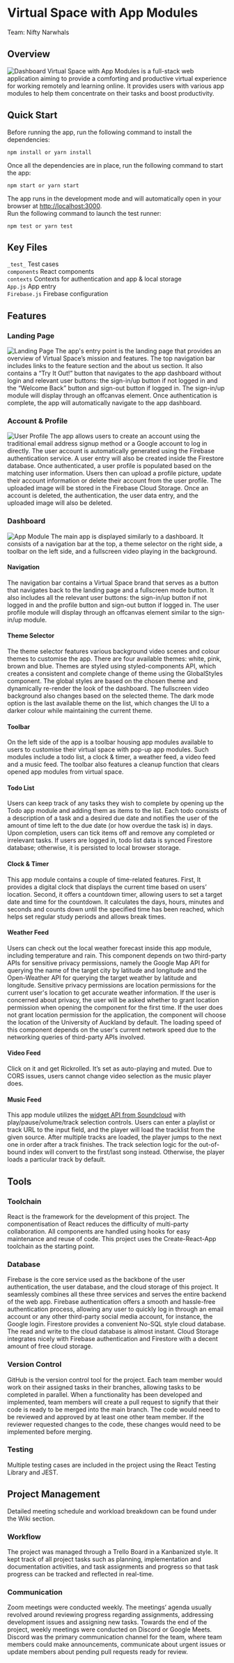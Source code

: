 # Virtual Space with App Modules
Team: Nifty Narwhals

## Overview
![Dashboard](/assets/dashboard.JPG "Dashboard")
Virtual Space with App Modules is a full-stack web application aiming to provide a comforting and productive virtual experience for working remotely and learning online. It provides users with various app modules to help them concentrate on their tasks and boost productivity.
## Quick Start
Before running the app, run the following command to install the dependencies:
```
npm install or yarn install
```
Once all the dependencies are in place, run the following command to start the app:
```
npm start or yarn start
```
The app runs in the development mode and will automatically open in your browser at [http://localhost:3000](http://localhost:3000).\
Run the following command to launch the test runner:
```
npm test or yarn test
```
## Key Files
`_test_` Test cases\
`components` React components\
`contexts` Contexts for authentication and app & local storage\
`App.js` App entry\
`Firebase.js` Firebase configuration
## Features
### Landing Page
![Landing Page](/assets/landing-page.JPG "Landing Page")
The app's entry point is the landing page that provides an overview of Virtual Space’s mission and features. The top navigation bar includes links to the feature section and the about us section. It also contains a “Try It Out!” button that navigates to the app dashboard without login and relevant user buttons: the sign-in/up button if not logged in and the “Welcome Back” button and sign-out button if logged in. The sign-in/up module will display through an offcanvas element. Once authentication is complete, the app will automatically navigate to the app dashboard.
### Account & Profile
![User Profile](/assets/user-profile.JPG "User Profile")
The app allows users to create an account using the traditional email address signup method or a Google account to log in directly. The user account is automatically generated using the Firebase authentication service. A user entry will also be created inside the Firestore database.
Once authenticated, a user profile is populated based on the matching user information. Users then can upload a profile picture, update their account information or delete their account from the user profile. The uploaded image will be stored in the Firebase Cloud Storage. Once an account is deleted, the authentication, the user data entry, and the uploaded image will also be deleted.
### Dashboard
![App Module](/assets/app-modules.JPG "App Module")
The main app is displayed similarly to a dashboard. It consists of a navigation bar at the top, a theme selector on the right side, a toolbar on the left side, and a fullscreen video playing in the background.
#### Navigation
The navigation bar contains a Virtual Space brand that serves as a button that navigates back to the landing page and a fullscreen mode button. It also includes all the relevant user buttons: the sign-in/up button if not logged in and the profile button and sign-out button if logged in. The user profile module will display through an offcanvas element similar to the sign-in/up module.
#### Theme Selector
The theme selector features various background video scenes and colour themes to customise the app. There are four available themes: white, pink, brown and blue. 
Themes are styled using styled-components API, which creates a consistent and complete change of theme using the GlobalStyles component. The global styles are based on the chosen theme and dynamically re-render the look of the dashboard. The fullscreen video background also changes based on the selected theme. The dark mode option is the last available theme on the list, which changes the UI to a darker colour while maintaining the current theme.
#### Toolbar
On the left side of the app is a toolbar housing app modules available to users to customise their virtual space with pop-up app modules. Such modules include a todo list, a clock & timer, a weather feed, a video feed and a music feed. The toolbar also features a cleanup function that clears opened app modules from virtual space.
#### Todo List
Users can keep track of any tasks they wish to complete by opening up the Todo app module and adding them as items to the list. Each todo consists of a description of a task and a desired due date and notifies the user of the amount of time left to the due date (or how overdue the task is) in days. Upon completion, users can tick items off and remove any completed or irrelevant tasks. If users are logged in, todo list data is synced Firestore database; otherwise, it is persisted to local browser storage.
#### Clock & Timer
This app module contains a couple of time-related features. First, It provides a digital clock that displays the current time based on users’ location. Second, it offers a countdown timer, allowing users to set a target date and time for the countdown. It calculates the days, hours, minutes and seconds and counts down until the specified time has been reached, which helps set regular study periods and allows break times.
#### Weather Feed
Users can check out the local weather forecast inside this app module, including temperature and rain. This component depends on two third-party APIs for sensitive privacy permissions, namely the Google Map API for querying the name of the target city by latitude and longitude and the Open-Weather API for querying the target weather by latitude and longitude. Sensitive privacy permissions are location permissions for the current user's location to get accurate weather information. If the user is concerned about privacy, the user will be asked whether to grant location permission when opening the component for the first time. If the user does not grant location permission for the application, the component will choose the location of the University of Auckland by default. The loading speed of this component depends on the user's current network speed due to the networking queries of third-party APIs involved.
#### Video Feed
Click on it and get Rickrolled. It’s set as auto-playing and muted. Due to CORS issues, users cannot change video selection as the music player does.
#### Music Feed
This app module utilizes the [widget API from Soundcloud](https://developers.soundcloud.com/docs/api/html5-widget#methods) with play/pause/volume/track selection controls. Users can enter a playlist or track URL to the input field, and the player will load the tracklist from the given source. After multiple tracks are loaded, the player jumps to the next one in order after a track finishes. The track selection logic for the out-of-bound index will convert to the first/last song instead. Otherwise, the player loads a particular track by default.
## Tools
### Toolchain
React is the framework for the development of this project. The componentisation of React reduces the difficulty of multi-party collaboration. All components are handled using hooks for easy maintenance and reuse of code. This project uses the Create-React-App toolchain as the starting point.
### Database
Firebase is the core service used as the backbone of the user authentication, the user database, and the cloud storage of this project. It seamlessly combines all these three services and serves the entire backend of the web app.
Firebase authentication offers a smooth and hassle-free authentication process, allowing any user to quickly log in through an email account or any other third-party social media account, for instance, the Google login. Firestore provides a convenient No-SQL style cloud database. The read and write to the cloud database is almost instant. Cloud Storage integrates nicely with Firebase authentication and Firestore with a decent amount of free cloud storage.
### Version Control
GitHub is the version control tool for the project. Each team member would work on their assigned tasks in their branches, allowing tasks to be completed in parallel. When a functionality has been developed and implemented, team members will create a pull request to signify that their code is ready to be merged into the main branch. The code would need to be reviewed and approved by at least one other team member. If the reviewer requested changes to the code, these changes would need to be implemented before merging.
### Testing
Multiple testing cases are included in the project using the React Testing Library and JEST.
## Project Management
Detailed meeting schedule and workload breakdown can be found under the Wiki section.
### Workflow
The project was managed through a Trello Board in a Kanbanized style. It kept track of all project tasks such as planning, implementation and documentation activities, and task assignments and progress so that task progress can be tracked and reflected in real-time.
### Communication
Zoom meetings were conducted weekly. The meetings’ agenda usually revolved around reviewing progress regarding assignments, addressing development issues and assigning new tasks. Towards the end of the project, weekly meetings were conducted on Discord or Google Meets. Discord was the primary communication channel for the team, where team members could make announcements, communicate about urgent issues or update members about pending pull requests ready for review.
